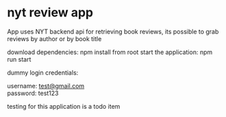 # nyt review app

App uses NYT backend api for retrieving book reviews, its possible to grab reviews by author or by book title

download dependencies: npm install from root
start the application: npm run start

dummy login credentials:

username: test@gmail.com    
password: test123

testing for this application is a todo item
